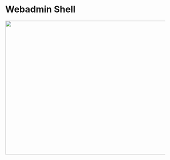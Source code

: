 # Webadmin Shell
<img style="-webkit-user-select: none;margin: auto;cursor: zoom-in;" src="https://www12.0zz0.com/2020/08/17/16/487460270.png" width="746" height="420">
